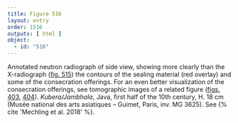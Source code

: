 ```yaml
---
title: Figure 516
layout: entry
order: 1516
outputs: [ html ]
object:
  - id: "516"
---
```


Annotated neutron radiograph of side view, showing more clearly than the X-radiograph ([fig. 515](/visual-atlas/515/)) the contours of the sealing material (red overlay) and some of the consecration offerings. For an even better visualization of the consecration offerings, see tomographic images of a related figure ([figs. 403](/visual-atlas/403/), [404](/visual-atlas/404/)). *Kubera/Jambhala*, Java, first half of the 10th century, H. 18 cm (Musée national des arts asiatiques – Guimet, Paris, inv. MG 3625). See {% cite 'Mechling et al. 2018' %}.
